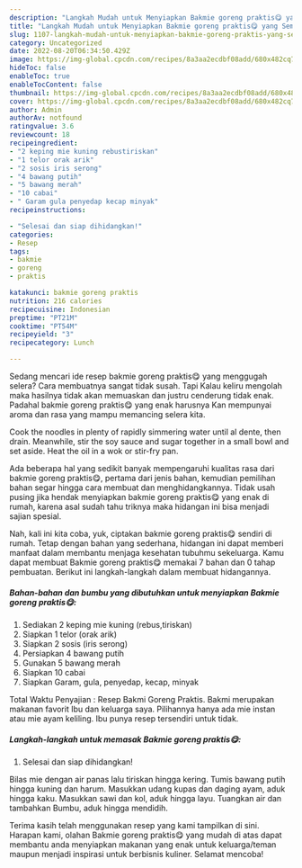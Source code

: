 ```yaml
---
description: "Langkah Mudah untuk Menyiapkan Bakmie goreng praktis😋 yang Sempurna, Buat Buka Puasa Bikin Ngiler"
title: "Langkah Mudah untuk Menyiapkan Bakmie goreng praktis😋 yang Sempurna, Buat Buka Puasa Bikin Ngiler"
slug: 1107-langkah-mudah-untuk-menyiapkan-bakmie-goreng-praktis-yang-sempurna-buat-buka-puasa-bikin-ngiler
category: Uncategorized
date: 2022-08-20T06:34:50.429Z
image: https://img-global.cpcdn.com/recipes/8a3aa2ecdbf08add/680x482cq70/bakmie-goreng-praktis-foto-resep-utama.jpg
hideToc: false
enableToc: true
enableTocContent: false
thumbnail: https://img-global.cpcdn.com/recipes/8a3aa2ecdbf08add/680x482cq70/bakmie-goreng-praktis-foto-resep-utama.jpg
cover: https://img-global.cpcdn.com/recipes/8a3aa2ecdbf08add/680x482cq70/bakmie-goreng-praktis-foto-resep-utama.jpg
author: Admin
authorAv: notfound
ratingvalue: 3.6
reviewcount: 18
recipeingredient:
- "2 keping mie kuning rebustiriskan"
- "1 telor orak arik"
- "2 sosis iris serong"
- "4 bawang putih"
- "5 bawang merah"
- "10 cabai"
- " Garam gula penyedap kecap minyak"
recipeinstructions:

- "Selesai dan siap dihidangkan!"
categories:
- Resep
tags:
- bakmie
- goreng
- praktis

katakunci: bakmie goreng praktis 
nutrition: 216 calories
recipecuisine: Indonesian
preptime: "PT21M"
cooktime: "PT54M"
recipeyield: "3"
recipecategory: Lunch

---
```



Sedang mencari ide resep bakmie goreng praktis😋 yang menggugah selera? Cara membuatnya sangat tidak susah. Tapi Kalau keliru mengolah maka hasilnya tidak akan memuaskan dan justru cenderung tidak enak. Padahal bakmie goreng praktis😋 yang enak harusnya Kan mempunyai aroma dan rasa yang mampu memancing selera kita.


Cook the noodles in plenty of rapidly simmering water until al dente, then drain. Meanwhile, stir the soy sauce and sugar together in a small bowl and set aside. Heat the oil in a wok or stir-fry pan.

Ada beberapa hal yang sedikit banyak mempengaruhi kualitas rasa dari bakmie goreng praktis😋, pertama dari jenis bahan, kemudian pemilihan bahan segar hingga cara membuat dan menghidangkannya. Tidak usah pusing jika hendak menyiapkan bakmie goreng praktis😋 yang enak di rumah, karena asal sudah tahu triknya maka hidangan ini bisa menjadi sajian spesial.


Nah, kali ini kita coba, yuk, ciptakan bakmie goreng praktis😋 sendiri di rumah. Tetap dengan bahan yang sederhana, hidangan ini dapat memberi manfaat dalam membantu menjaga kesehatan tubuhmu sekeluarga. Kamu dapat membuat Bakmie goreng praktis😋 memakai 7 bahan dan 0 tahap pembuatan. Berikut ini langkah-langkah dalam membuat hidangannya.

<!--inarticleads1-->

##### Bahan-bahan dan bumbu yang dibutuhkan untuk menyiapkan Bakmie goreng praktis😋:

1. Sediakan 2 keping mie kuning (rebus,tiriskan)
1. Siapkan 1 telor (orak arik)
1. Siapkan 2 sosis (iris serong)
1. Persiapkan 4 bawang putih
1. Gunakan 5 bawang merah
1. Siapkan 10 cabai
1. Siapkan  Garam, gula, penyedap, kecap, minyak


Total Waktu Penyajian : Resep Bakmi Goreng Praktis. Bakmi merupakan makanan favorit Ibu dan keluarga saya. Pilihannya hanya ada mie instan atau mie ayam keliling. Ibu punya resep tersendiri untuk tidak. 

<!--inarticleads2-->

##### Langkah-langkah untuk memasak Bakmie goreng praktis😋:


1. Selesai dan siap dihidangkan!

Bilas mie dengan air panas lalu tiriskan hingga kering. Tumis bawang putih hingga kuning dan harum. Masukkan udang kupas dan daging ayam, aduk hingga kaku. Masukkan sawi dan kol, aduk hingga layu. Tuangkan air dan tambahkan Bumbu, aduk hingga mendidih. 

Terima kasih telah menggunakan resep yang kami tampilkan di sini. Harapan kami, olahan Bakmie goreng praktis😋 yang mudah di atas dapat membantu anda menyiapkan makanan yang enak untuk keluarga/teman maupun menjadi inspirasi untuk berbisnis kuliner. Selamat mencoba!
